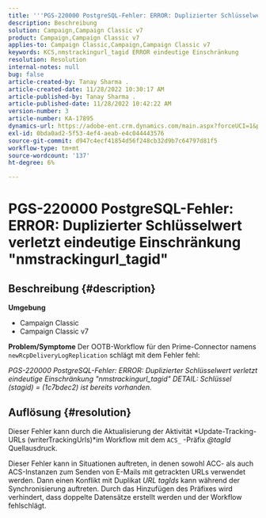 ```yaml
---
title: '''PGS-220000 PostgreSQL-Fehler: ERROR: Duplizierter Schlüsselwert verletzt eindeutige Einschränkung "nmstrackingurl_tagid"'
description: Beschreibung
solution: Campaign,Campaign Classic v7
product: Campaign,Campaign Classic v7
applies-to: Campaign Classic,Campaign,Campaign Classic v7
keywords: KCS,nmstrackingurl_tagid ERROR eindeutige Einschränkung
resolution: Resolution
internal-notes: null
bug: false
article-created-by: Tanay Sharma .
article-created-date: 11/28/2022 10:30:17 AM
article-published-by: Tanay Sharma .
article-published-date: 11/28/2022 10:42:22 AM
version-number: 3
article-number: KA-17895
dynamics-url: https://adobe-ent.crm.dynamics.com/main.aspx?forceUCI=1&pagetype=entityrecord&etn=knowledgearticle&id=71f5a1a5-076f-ed11-9562-6045bd006239
exl-id: 0bda0ad2-5f53-4ef4-aeab-e4c044443576
source-git-commit: d947c4ecf41854d56f248cb32d9b7c64797d81f5
workflow-type: tm+mt
source-wordcount: '137'
ht-degree: 6%

---
```


# PGS-220000 PostgreSQL-Fehler: ERROR: Duplizierter Schlüsselwert verletzt eindeutige Einschränkung &quot;nmstrackingurl_tagid&quot;

## Beschreibung {#description}

<b>Umgebung</b>
- Campaign Classic
- Campaign Classic v7



<b>Problem/Symptome</b>
Der OOTB-Workflow für den Prime-Connector namens `newRcpDeliveryLogReplication` schlägt mit dem Fehler fehl:

*PGS-220000 PostgreSQL-Fehler: ERROR: Duplizierter Schlüsselwert verletzt eindeutige Einschränkung &quot;nmstrackingurl_tagid&quot; DETAIL: Schlüssel (stagid) = (1c7bdec2) ist bereits vorhanden.*


## Auflösung {#resolution}


Dieser Fehler kann durch die Aktualisierung der Aktivität *Update-Tracking-URLs (writerTrackingUrls)*im Workflow mit dem `ACS_` -Präfix *@tagId* Quellausdruck.

Dieser Fehler kann in Situationen auftreten, in denen sowohl ACC- als auch ACS-Instanzen zum Senden von E-Mails mit getrackten URLs verwendet werden. Dann einen Konflikt mit Duplikat *URL* *tagIds* kann während der Synchronisierung auftreten. Durch das Hinzufügen des Präfixes wird verhindert, dass doppelte Datensätze erstellt werden und der Workflow fehlschlägt.
